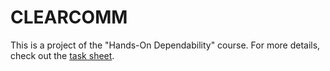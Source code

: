 # CLEARCOMM

This is a project of the "Hands-On Dependability" course.
For more details, check out the [task sheet](https://hands-on-dependability.gitlab.io/coursebook/projects/P02.html).
